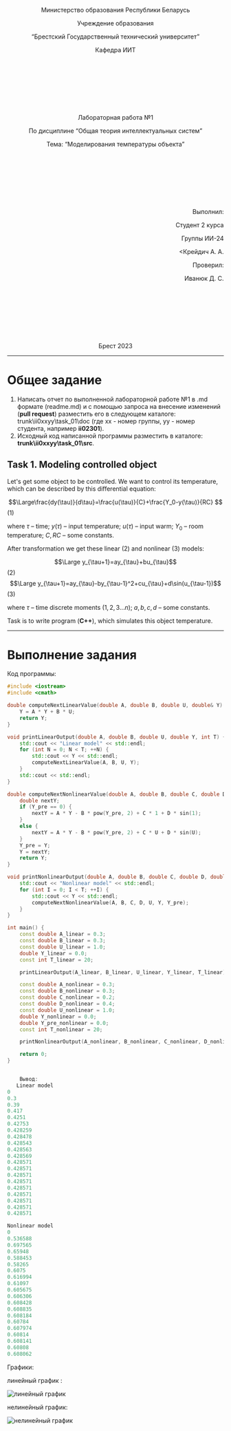<p style="text-align: center;">Министерство образования Республики Беларусь</p>
<p style="text-align: center;">Учреждение образования</p>
<p style="text-align: center;">“Брестский Государственный технический университет”</p>
<p style="text-align: center;">Кафедра ИИТ</p>
<div style="margin-bottom: 10em;"></div>
<p style="text-align: center;">Лабораторная работа №1</p>
<p style="text-align: center;">По дисциплине “Общая теория интеллектуальных систем”</p>
<p style="text-align: center;">Тема: “Моделирования температуры объекта”</p>
<div style="margin-bottom: 10em;"></div>
<p style="text-align: right;">Выполнил:</p>
<p style="text-align: right;">Студент 2 курса</p>
<p style="text-align: right;">Группы ИИ-24</p>
<p style="text-align: right;"><Крейдич А. А.</p>
<p style="text-align: right;">Проверил:</p>
<p style="text-align: right;">Иванюк Д. С.</p>
<div style="margin-bottom: 10em;"></div>
<p style="text-align: center;">Брест 2023</p>

---

# Общее задание #
1. Написать отчет по выполненной лабораторной работе №1 в .md формате (readme.md) и с помощью запроса на внесение изменений (**pull request**) разместить его в следующем каталоге: trunk\ii0xxyy\task_01\doc (где xx - номер группы, yy - номер студента, например **ii02301**).
2. Исходный код написанной программы разместить в каталоге: **trunk\ii0xxyy\task_01\src**.

## Task 1. Modeling controlled object ##
Let's get some object to be controlled. We want to control its temperature, which can be described by this differential equation:

$$\Large\frac{dy(\tau)}{d\tau}=\frac{u(\tau)}{C}+\frac{Y_0-y(\tau)}{RC} $$ (1)

where $\tau$ – time; $y(\tau)$ – input temperature; $u(\tau)$ – input warm; $Y_0$ – room temperature; $C,RC$ – some constants.

After transformation we get these linear (2) and nonlinear (3) models:

$$\Large y_{\tau+1}=ay_{\tau}+bu_{\tau}$$ (2)
$$\Large y_{\tau+1}=ay_{\tau}-by_{\tau-1}^2+cu_{\tau}+d\sin(u_{\tau-1})$$ (3)

where $\tau$ – time discrete moments ($1,2,3{\dots}n$); $a,b,c,d$ – some constants.

Task is to write program (**C++**), which simulates this object temperature.

---

# Выполнение задания #

Код программы:
```C++
#include <iostream>
#include <cmath>

double computeNextLinearValue(double A, double B, double U, double& Y) {
    Y = A * Y + B * U;
    return Y;
}

void printLinearOutput(double A, double B, double U, double Y, int T) {
    std::cout << "Linear model" << std::endl;
    for (int N = 0; N < T; ++N) {
        std::cout << Y << std::endl;
        computeNextLinearValue(A, B, U, Y);
    }
    std::cout << std::endl;
}

double computeNextNonlinearValue(double A, double B, double C, double D, double U, double& Y, double& Y_pre) {
    double nextY;
    if (Y_pre == 0) {
        nextY = A * Y - B * pow(Y_pre, 2) + C * 1 + D * sin(1);
    }
    else {
        nextY = A * Y - B * pow(Y_pre, 2) + C * U + D * sin(U);
    }
    Y_pre = Y;
    Y = nextY;
    return Y;
}

void printNonlinearOutput(double A, double B, double C, double D, double U, double Y, double Y_pre, int T) {
    std::cout << "Nonlinear model" << std::endl;
    for (int I = 0; I < T; ++I) {
        std::cout << Y << std::endl;
        computeNextNonlinearValue(A, B, C, D, U, Y, Y_pre);
    }
}

int main() {
    const double A_linear = 0.3;
    const double B_linear = 0.3;
    const double U_linear = 1.0;
    double Y_linear = 0.0;
    const int T_linear = 20;

    printLinearOutput(A_linear, B_linear, U_linear, Y_linear, T_linear);

    const double A_nonlinear = 0.3;
    const double B_nonlinear = 0.3;
    const double C_nonlinear = 0.2;
    const double D_nonlinear = 0.4;
    const double U_nonlinear = 1.0;
    double Y_nonlinear = 0.0;
    double Y_pre_nonlinear = 0.0;
    const int T_nonlinear = 20;

    printNonlinearOutput(A_nonlinear, B_nonlinear, C_nonlinear, D_nonlinear, U_nonlinear, Y_nonlinear, Y_pre_nonlinear, T_nonlinear);

    return 0;
}


    Вывод:
   Linear model
0
0.3
0.39
0.417
0.4251
0.42753
0.428259
0.428478
0.428543
0.428563
0.428569
0.428571
0.428571
0.428571
0.428571
0.428571
0.428571
0.428571
0.428571
0.428571

Nonlinear model
0
0.536588
0.697565
0.65948
0.588453
0.58265
0.6075
0.616994
0.61097
0.605675
0.606306
0.608428
0.608835
0.608184
0.60784
0.607974
0.60814
0.608141
0.60808
0.608062
```
 Графики:
 
 линейный график :
 
 ![линейный график](picture2.png)
 
 нелинейный график:
 
 ![нелинейный график](picture1.png)
